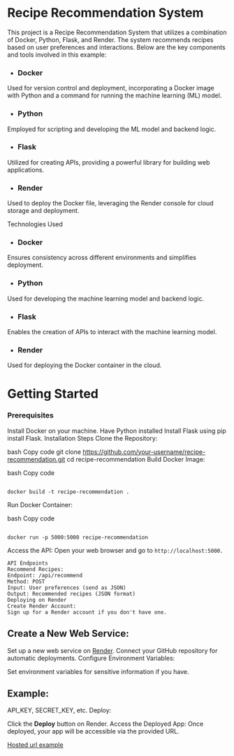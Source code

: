 # Recipe Recommendation System

This project is a Recipe Recommendation System that utilizes a combination of Docker, Python, Flask, and Render. The system recommends recipes based on user preferences and interactions. Below are the key components and tools involved in this example:

* ### Docker
Used for version control and deployment, incorporating a Docker image with Python and a command for running the machine learning (ML) model.

* ### Python 
Employed for scripting and developing the ML model and backend logic.

* ### Flask
Utilized for creating APIs, providing a powerful library for building web applications.

* ### Render
Used to deploy the Docker file, leveraging the Render console for cloud storage and deployment.

Technologies Used
* ### Docker
Ensures consistency across different environments and simplifies deployment.
* ### Python
Used for developing the machine learning model and backend logic.
* ### Flask
Enables the creation of APIs to interact with the machine learning model.
* ### Render
Used for deploying the Docker container in the cloud.

# Getting Started
 ### Prerequisites
Install Docker on your machine.
Have Python installed
Install Flask using pip install Flask.
Installation Steps
Clone the Repository:

bash
Copy code
git clone https://github.com/your-username/recipe-recommendation.git
cd recipe-recommendation
Build Docker Image:

bash
Copy code
```

docker build -t recipe-recommendation .

```
Run Docker Container:

bash
Copy code
```

docker run -p 5000:5000 recipe-recommendation

```
Access the API:
Open your web browser and go to `http://localhost:5000.`

```
API Endpoints
Recommend Recipes:
Endpoint: /api/recommend
Method: POST
Input: User preferences (send as JSON)
Output: Recommended recipes (JSON format)
Deploying on Render
Create Render Account:
Sign up for a Render account if you don't have one.
```
## Create a New Web Service:

Set up a new web service on [Render](render.com).
Connect your GitHub repository for automatic deployments.
Configure Environment Variables:

Set environment variables for sensitive information if you have.
## Example: 
API_KEY, SECRET_KEY, etc.
Deploy:

Click the **Deploy** button on Render.
Access the Deployed App:
Once deployed, your app will be accessible via the provided URL.


[Hosted url example](https://recipe-recommendation-flask.onrender.com/alldata)

